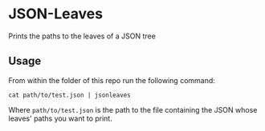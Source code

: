 # JSON-Leaves
Prints the paths to the leaves of a JSON tree

## Usage
From within the folder of this repo run the following command:
```
cat path/to/test.json | jsonleaves
```

Where `path/to/test.json` is the path to the file containing the JSON whose leaves' paths you want to print.
